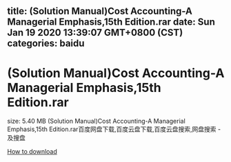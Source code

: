 
title: (Solution Manual)Cost Accounting-A Managerial Emphasis,15th Edition.rar
date: Sun Jan 19 2020 13:39:07 GMT+0800 (CST)    
categories: baidu
---

# (Solution Manual)Cost Accounting-A Managerial Emphasis,15th Edition.rar
size: 5.40 MB
 (Solution Manual)Cost Accounting-A Managerial Emphasis,15th Edition.rar百度网盘下载,百度云盘下载,百度云盘搜索,网盘搜索 - 及搜盘
 

[How to download](https://bpcam.bemobtrk.com/go/2ceec3aa-1ca2-46d6-b9ff-aaa5c184517c?jno=2893)